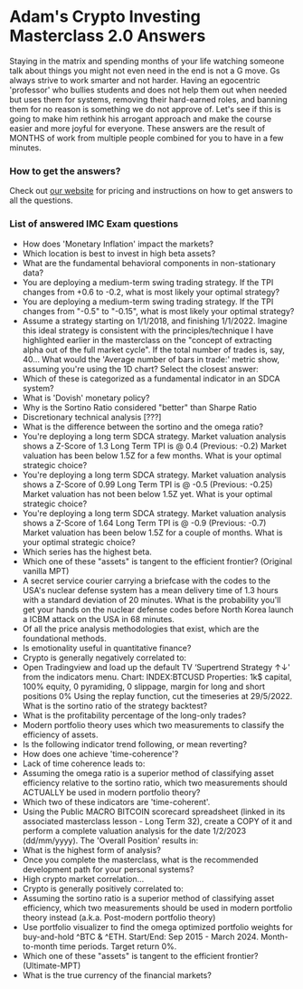 
# Adam's Crypto Investing Masterclass 2.0 Answers

Staying in the matrix and spending months of your life watching someone talk about things you might not even need in the end is not a G move. Gs always strive to work smarter and not harder. Having an egocentric 'professor' who bullies students and does not help them out when needed but uses them for systems, removing their hard-earned roles, and banning them for no reason is something we do not approve of. Let's see if this is going to make him rethink his arrogant approach and make the course easier and more joyful for everyone. These answers are the result of MONTHS of work from multiple people combined for you to have in a few minutes.

### How to get the answers?
Check out [our website]() for pricing and instructions on how to get answers to all the questions.

### List of answered IMC Exam questions
* How does 'Monetary Inflation' impact the markets?
* Which location is best to invest in high beta assets?
* What are the fundamental behavioral components in non-stationary data?
* You are deploying a medium-term swing trading strategy. If the TPI changes from  +0.6 to  -0.2, what is most likely your optimal strategy?
* You are deploying a medium-term swing trading strategy. If the TPI changes from "-0.5" to "-0.15", what is most likely your optimal strategy?
* Assume a strategy starting on 1/1/2018, and finishing 1/1/2022.
Imagine this ideal strategy is consistent with the principles/technique I have highlighted earlier in the masterclass on the "concept of extracting alpha out of the full market cycle".
If the total number of trades is, say, 40...
What would the 'Average number of bars in trade:' metric show, assuming you're using the 1D chart?
Select the closest answer:
* Which of these is categorized as a fundamental indicator in an SDCA system?
* What is 'Dovish' monetary policy?
* Why is the Sortino Ratio considered "better" than Sharpe Ratio
* Discretionary technical analysis [???]
* What is the difference between the sortino and the omega ratio?
* You're deploying a long term SDCA strategy.
Market valuation analysis shows a Z-Score of 1.3
Long Term TPI is @ 0.4 (Previous: -0.2)
Market valuation has been below 1.5Z for a few months.
What is your optimal strategic choice?
* You're deploying a long term SDCA strategy.
Market valuation analysis shows a Z-Score of 0.99
Long Term TPI is @ -0.5 (Previous: -0.25)
Market valuation has not been below 1.5Z yet.
What is your optimal strategic choice?
* You're deploying a long term SDCA strategy.
Market valuation analysis shows a Z-Score of 1.64
Long Term TPI is @ -0.9 (Previous: -0.7)
Market valuation has been below 1.5Z for a couple of months.
What is your optimal strategic choice?
* Which series has the highest beta.
* Which one of these "assets" is tangent to the efficient frontier? (Original vanilla MPT)
* A secret service courier carrying a briefcase with the codes to the USA's nuclear defense system has a mean delivery time of 1.3 hours with a standard deviation of 20 minutes.
What is the probability you'll get your hands on the nuclear defense codes before North Korea launch a ICBM attack on the USA in 68 minutes.
* Of all the price analysis methodologies that exist, which are the foundational methods.
* Is emotionality useful in quantitative finance?
* Crypto is generally negatively correlated to:
* Open Tradingview and load up the default TV ‘Supertrend Strategy ↑↓' from the indicators menu.
Chart: INDEX:BTCUSD
Properties: 1k$ capital, 100% equity, 0 pyramiding, 0 slippage, margin for long and short positions 0%
Using the replay function, cut the timeseries at 29/5/2022.
What is the sortino ratio of the strategy backtest?
* What is the profitability percentage of the long-only trades?
* Modern portfolio theory uses which two measurements to classify the efficiency of assets.
* Is the following indicator trend following, or mean reverting?
* How does one achieve 'time-coherence'?
* Lack of time coherence leads to:
* Assuming the omega ratio is a superior method of classifying asset efficiency relative to the sortino ratio, which two measurements should ACTUALLY be used in modern portfolio theory?
* Which two of these indicators are 'time-coherent'.
* Using the Public MACRO BITCOIN scorecard spreadsheet (linked in its associated masterclass lesson - Long Term 32), create a COPY of it and perform a complete valuation analysis for the date 1/2/2023 (dd/mm/yyyy).
The 'Overall Position' results in:
* What is the highest form of analysis?
* Once you complete the masterclass, what is the recommended development path for your personal systems?
* High crypto market correlation...
* Crypto is generally positively correlated to:
* Assuming the sortino ratio is a superior method of classifying asset efficiency, which two measurements should be used in modern portfolio theory instead (a.k.a. Post-modern portfolio theory)
* Use portfolio visualizer to find the omega optimized portfolio weights for buy-and-hold ^BTC & ^ETH. Start/End: Sep 2015 - March 2024. Month-to-month time periods. Target return 0%.
* Which one of these "assets" is tangent to the efficient frontier? (Ultimate-MPT)
* What is the true currency of the financial markets?